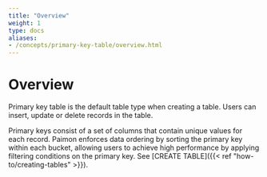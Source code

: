 ```yaml
---
title: "Overview"
weight: 1
type: docs
aliases:
- /concepts/primary-key-table/overview.html
---
```

<!--
Licensed to the Apache Software Foundation (ASF) under one
or more contributor license agreements.  See the NOTICE file
distributed with this work for additional information
regarding copyright ownership.  The ASF licenses this file
to you under the Apache License, Version 2.0 (the
"License"); you may not use this file except in compliance
with the License.  You may obtain a copy of the License at

  http://www.apache.org/licenses/LICENSE-2.0

Unless required by applicable law or agreed to in writing,
software distributed under the License is distributed on an
"AS IS" BASIS, WITHOUT WARRANTIES OR CONDITIONS OF ANY
KIND, either express or implied.  See the License for the
specific language governing permissions and limitations
under the License.
-->

# Overview

Primary key table is the default table type when creating a table. Users can insert, update or delete records in the table.

Primary keys consist of a set of columns that contain unique values for each record. Paimon enforces data ordering by
sorting the primary key within each bucket, allowing users to achieve high performance by applying filtering conditions
on the primary key. See [CREATE TABLE]({{< ref "how-to/creating-tables" >}}).


